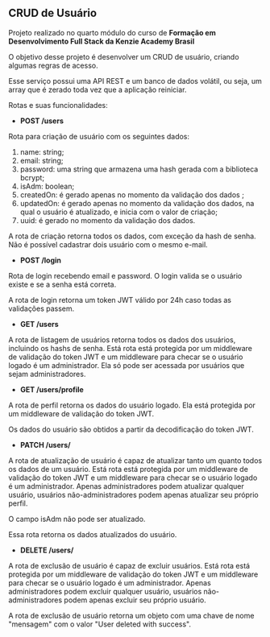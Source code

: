 ## CRUD de Usuário
Projeto realizado no quarto módulo do curso de **Formação em Desenvolvimento Full Stack da Kenzie Academy Brasil**

O objetivo desse projeto é desenvolver um CRUD de usuário, criando algumas regras de acesso.

Esse serviço possui uma API REST e um banco de dados volátil, ou seja, um array que é zerado toda vez que a aplicação reiniciar.

Rotas e suas funcionalidades:
- **POST /users**

Rota para criação de usuário com os seguintes dados:
1. name: string;
2. email: string;
3. password: uma string que armazena uma hash gerada com a biblioteca bcrypt;
4. isAdm: boolean;
5. createdOn: é gerado apenas no momento da validação dos dados ;
6. updatedOn: é gerado apenas no momento da validação dos dados, na qual o usuário é atualizado, e inicia com o valor de criação;
7. uuid: é gerado no momento da validação dos dados.

A rota de criação retorna todos os dados, com exceção da hash de senha.
Não é possível cadastrar dois usuário com o mesmo e-mail.

- **POST /login** 

Rota de login recebendo email e password. 
O login valida se o usuário existe e se a senha está correta. 

A rota de login retorna um token JWT válido por 24h caso todas as validações passem.

- **GET /users** 

A rota de listagem de usuários retorna todos os dados dos usuários, incluindo os hashs de senha. 
Está rota está protegida por um middleware de validação do token JWT e um middleware para checar se o usuário logado é um administrador. Ela só pode ser acessada por usuários que sejam administradores.

- **GET /users/profile** 

A rota de perfil retorna os dados do usuário logado. Ela está protegida por um middleware de validação do token JWT.

Os dados do usuário são obtidos a partir da decodificação do token JWT.

- **PATCH	/users/<uuid>** 

A rota de atualização de usuário é capaz de atualizar tanto um quanto todos os dados de um usuário. Está rota está protegida por um middleware de validação do token JWT e um middleware para checar se o usuário logado é um administrador. Apenas administradores podem atualizar qualquer usuário, usuários não-administradores podem apenas atualizar seu próprio perfil.

O campo isAdm não pode ser atualizado.
 
Essa rota retorna os dados atualizados do usuário.

- **DELETE /users/<uuid>** 

A rota de exclusão de usuário é capaz de excluir usuários. Está rota está protegida por um middleware de validação do token JWT e um middleware para checar se o usuário logado é um administrador. Apenas administradores podem excluir qualquer usuário, usuários não-administradores podem apenas excluir seu próprio usuário.

A rota de exclusão de usuário retorna um objeto com uma chave de nome "mensagem" com o valor "User deleted with success".
